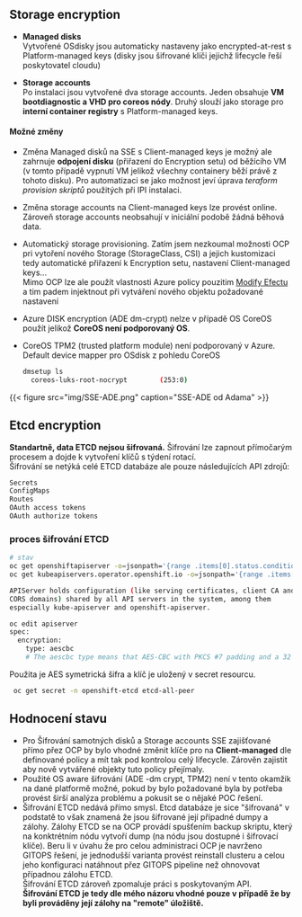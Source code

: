 ## Storage encryption
- **Managed disks**  
Vytvořené OSdisky jsou automaticky nastaveny jako encrypted-at-rest s Platform-managed keys (disky jsou šifrované klíči jejichž lifecycle řeší poskytovatel cloudu)

- **Storage accounts**  
Po instalaci jsou vytvořené dva storage accounts. Jeden obsahuje **VM bootdiagnostic a VHD pro coreos nódy**. Druhý slouží jako storage pro **interní container registry** s Platform-managed keys.

#### Možné změny
- Změna  Managed disků na SSE s Client-managed keys je možný ale zahrnuje **odpojení disku** (přiřazení do Encryption setu) od běžícího VM  (v tomto případě vypnutí VM jelikož všechny containery běží právě z tohoto disku). Pro automatizaci se jako možnost jeví úprava *teraform provision skriptů* použitých při IPI instalaci.  

- Změna storage accounts na Client-managed keys lze provést online. Zároveň storage accounts neobsahují v iniciální podobě žádná běhová data.

- Automatický storage provisioning. Zatím jsem nezkoumal možnosti OCP pri vytoření nového Storage (StorageClass, CSI) a jejich kustomizaci tedy automatické přiřazení k Encryption setu, nastavení Client-managed keys...  
  Mimo OCP lze ale použít vlastnosti Azure policy pouzitim [Modify Efectu](https://docs.microsoft.com/en-us/azure/governance/policy/concepts/effects) a tim padem injektnout při vytváření nového objektu požadované nastavení


- Azure DISK encryption (ADE dm-crypt) nelze v případě OS CoreOS použít jelikož **CoreOS není podporovaný OS**.

- CoreOS TPM2 (trusted platform module) není podporovaný v Azure.   
  Default device mapper pro OSdisk z pohledu CoreOS
  ```sh
  dmsetup ls
    coreos-luks-root-nocrypt        (253:0)
  ```

{{< figure src="img/SSE-ADE.png" caption="SSE-ADE od Adama" >}}

## Etcd encryption
**Standartně, data ETCD nejsou šifrovaná.** Šifrování lze zapnout přímočarým procesem a dojde k vytvoření klíčů s týdení rotací.  
Šifrování se netýká celé ETCD databáze ale pouze následujících API zdrojů:
```sh
Secrets
ConfigMaps
Routes
OAuth access tokens
OAuth authorize tokens
```

### proces šifrování ETCD
```sh
# stav
oc get openshiftapiserver -o=jsonpath='{range .items[0].status.conditions[?(@.type=="Encrypted")]}{.reason}{"\n"}{.message}{"\n"}'
oc get kubeapiservers.operator.openshift.io -o=jsonpath='{range .items[0].status.conditions[?(@.type=="Encrypted")]}{.reason}{"\n"}{.message}{"\n"}'
```
```sh
APIServer holds configuration (like serving certificates, client CA and
CORS domains) shared by all API servers in the system, among them
especially kube-apiserver and openshift-apiserver.

oc edit apiserver
spec:
  encryption:
    type: aescbc 
    # The aescbc type means that AES-CBC with PKCS #7 padding and a 32 byte key is used to perform the encryption.
```

Použita je AES symetrická šifra a klíč je uložený v secret resourcu. 
```sh
 oc get secret -n openshift-etcd etcd-all-peer
 ```

## Hodnocení stavu
- Pro Šifrování samotných disků  a Storage accounts  SSE zajišťované přímo přez OCP by bylo vhodné změnit klíče pro na **Client-managed** dle definované policy a mít tak pod kontrolou celý lifecycle. Zárověn zajistit aby nově vytvářené objekty tuto policy přejímaly. 
- Použité OS aware šifrování (ADE -dm crypt, TPM2) není v tento okamžik na dané platformě možné, pokud by bylo požadované byla by potřeba provést širší analýza problému a pokusit se o nějaké POC řešení.  
- Šifrování ETCD nedává přímo smysl. Etcd databáze je sice "šifrovaná" v podstatě to však znamená že jsou šifrované její případné dumpy a zálohy. Zálohy ETCD se na OCP provádí spušťením backup skriptu, který na konktrétním nódu vytvoří dump (na nódu jsou dostupné i šifrovací klíče). Beru li v úvahu že pro celou administraci OCP je navrženo GITOPS řešení, je jednodušší varianta  provést reinstall clusteru a celou jeho konfiguraci natáhnout přez GITOPS pipeline než ohnovovat případnou zálohu ETCD.  
  Šifrování ETCD zároveň zpomaluje práci s poskytovaným API.  
  **Šifrování ETCD je tedy dle mého názoru vhodné pouze v případě že by byli prováděny její zálohy na "remote" úložiště.**

